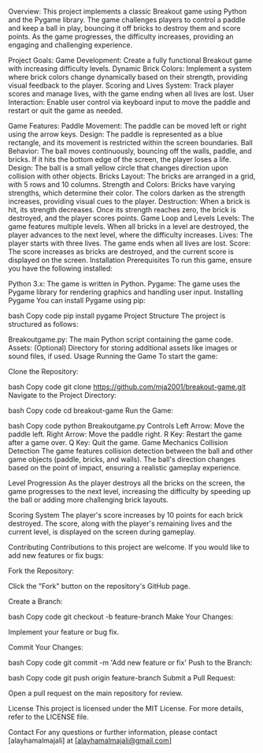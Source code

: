 Overview:
This project implements a classic Breakout game using Python and the Pygame library. The game challenges players to control a paddle and keep a ball in play, bouncing it off bricks to destroy them and score points. As the game progresses, the difficulty increases, providing an engaging and challenging experience.

Project Goals:
Game Development: Create a fully functional Breakout game with increasing difficulty levels.
Dynamic Brick Colors: Implement a system where brick colors change dynamically based on their strength, providing visual feedback to the player.
Scoring and Lives System: Track player scores and manage lives, with the game ending when all lives are lost.
User Interaction: Enable user control via keyboard input to move the paddle and restart or quit the game as needed.

Game Features:
Paddle
Movement: The paddle can be moved left or right using the arrow keys.
Design: The paddle is represented as a blue rectangle, and its movement is restricted within the screen boundaries.
Ball
Behavior: The ball moves continuously, bouncing off the walls, paddle, and bricks. If it hits the bottom edge of the screen, the player loses a life.
Design: The ball is a small yellow circle that changes direction upon collision with other objects.
Bricks
Layout: The bricks are arranged in a grid, with 5 rows and 10 columns.
Strength and Colors: Bricks have varying strengths, which determine their color. The colors darken as the strength increases, providing visual cues to the player.
Destruction: When a brick is hit, its strength decreases. Once its strength reaches zero, the brick is destroyed, and the player scores points.
Game Loop and Levels
Levels: The game features multiple levels. When all bricks in a level are destroyed, the player advances to the next level, where the difficulty increases.
Lives: The player starts with three lives. The game ends when all lives are lost.
Score: The score increases as bricks are destroyed, and the current score is displayed on the screen.
Installation
Prerequisites
To run this game, ensure you have the following installed:

Python 3.x: The game is written in Python.
Pygame: The game uses the Pygame library for rendering graphics and handling user input.
Installing Pygame
You can install Pygame using pip:

bash
Copy code
pip install pygame
Project Structure
The project is structured as follows:

Breakoutgame.py: The main Python script containing the game code.
Assets: (Optional) Directory for storing additional assets like images or sound files, if used.
Usage
Running the Game
To start the game:

Clone the Repository:

bash
Copy code
git clone https://github.com/mja2001/breakout-game.git
Navigate to the Project Directory:

bash
Copy code
cd breakout-game
Run the Game:

bash
Copy code
python Breakoutgame.py
Controls
Left Arrow: Move the paddle left.
Right Arrow: Move the paddle right.
R Key: Restart the game after a game over.
Q Key: Quit the game.
Game Mechanics
Collision Detection
The game features collision detection between the ball and other game objects (paddle, bricks, and walls). The ball's direction changes based on the point of impact, ensuring a realistic gameplay experience.

Level Progression
As the player destroys all the bricks on the screen, the game progresses to the next level, increasing the difficulty by speeding up the ball or adding more challenging brick layouts.

Scoring System
The player's score increases by 10 points for each brick destroyed. The score, along with the player's remaining lives and the current level, is displayed on the screen during gameplay.

Contributing
Contributions to this project are welcome. If you would like to add new features or fix bugs:

Fork the Repository:

Click the "Fork" button on the repository's GitHub page.

Create a Branch:

bash
Copy code
git checkout -b feature-branch
Make Your Changes:

Implement your feature or bug fix.

Commit Your Changes:

bash
Copy code
git commit -m 'Add new feature or fix'
Push to the Branch:

bash
Copy code
git push origin feature-branch
Submit a Pull Request:

Open a pull request on the main repository for review.

License
This project is licensed under the MIT License. For more details, refer to the LICENSE file.

Contact
For any questions or further information, please contact [alayhamalmajali] at [alayhamalmajali@gmail.com]

